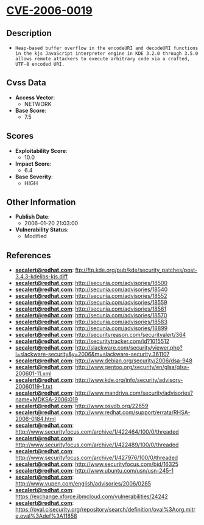
# [CVE-2006-0019](ftp://ftp.kde.org/pub/kde/security_patches/post-3.4.3-kdelibs-kjs.diff)

## Description

- `Heap-based buffer overflow in the encodeURI and decodeURI functions in the kjs JavaScript interpreter engine in KDE 3.2.0 through 3.5.0 allows remote attackers to execute arbitrary code via a crafted, UTF-8 encoded URI.`

## Cvss Data

- **Access Vector**:
  - NETWORK
- **Base Score**:
  - 7.5

## Scores

- **Exploitability Score**:
  - 10.0
- **Impact Score**:
  - 6.4
- **Base Severity**:
  - HIGH

## Other Information

- **Publish Date**:
  - 2006-01-20 21:03:00
- **Vulnerability Status**:
  - Modified

## References

- **secalert@redhat.com**: ftp://ftp.kde.org/pub/kde/security_patches/post-3.4.3-kdelibs-kjs.diff
- **secalert@redhat.com**: http://secunia.com/advisories/18500
- **secalert@redhat.com**: http://secunia.com/advisories/18540
- **secalert@redhat.com**: http://secunia.com/advisories/18552
- **secalert@redhat.com**: http://secunia.com/advisories/18559
- **secalert@redhat.com**: http://secunia.com/advisories/18561
- **secalert@redhat.com**: http://secunia.com/advisories/18570
- **secalert@redhat.com**: http://secunia.com/advisories/18583
- **secalert@redhat.com**: http://secunia.com/advisories/18899
- **secalert@redhat.com**: http://securityreason.com/securityalert/364
- **secalert@redhat.com**: http://securitytracker.com/id?1015512
- **secalert@redhat.com**: http://slackware.com/security/viewer.php?l=slackware-security&y=2006&m=slackware-security.361107
- **secalert@redhat.com**: http://www.debian.org/security/2006/dsa-948
- **secalert@redhat.com**: http://www.gentoo.org/security/en/glsa/glsa-200601-11.xml
- **secalert@redhat.com**: http://www.kde.org/info/security/advisory-20060119-1.txt
- **secalert@redhat.com**: http://www.mandriva.com/security/advisories?name=MDKSA-2006:019
- **secalert@redhat.com**: http://www.osvdb.org/22659
- **secalert@redhat.com**: http://www.redhat.com/support/errata/RHSA-2006-0184.html
- **secalert@redhat.com**: http://www.securityfocus.com/archive/1/422464/100/0/threaded
- **secalert@redhat.com**: http://www.securityfocus.com/archive/1/422489/100/0/threaded
- **secalert@redhat.com**: http://www.securityfocus.com/archive/1/427976/100/0/threaded
- **secalert@redhat.com**: http://www.securityfocus.com/bid/16325
- **secalert@redhat.com**: http://www.ubuntu.com/usn/usn-245-1
- **secalert@redhat.com**: http://www.vupen.com/english/advisories/2006/0265
- **secalert@redhat.com**: https://exchange.xforce.ibmcloud.com/vulnerabilities/24242
- **secalert@redhat.com**: https://oval.cisecurity.org/repository/search/definition/oval%3Aorg.mitre.oval%3Adef%3A11858

